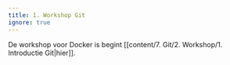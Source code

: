 ```yaml
---
title: 1. Workshop Git
ignore: true
---
```

De workshop voor Docker is begint [[content/7. Git/2. Workshop/1. Introductie Git|hier]].